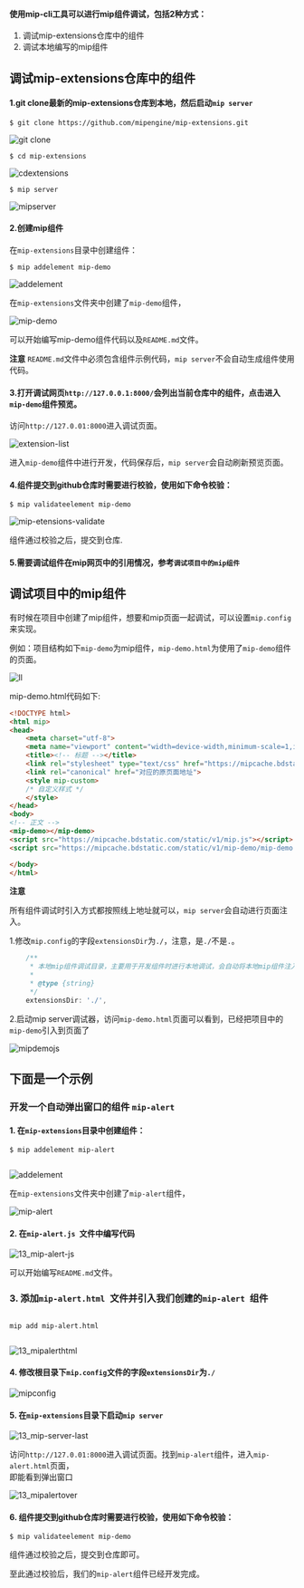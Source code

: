 
#### 使用mip-cli工具可以进行mip组件调试，包括2种方式：

1. 调试mip-extensions仓库中的组件
2. 调试本地编写的mip组件


## 调试mip-extensions仓库中的组件

#### 1.git clone最新的mip-extensions仓库到本地，然后启动`mip server`  

```
$ git clone https://github.com/mipengine/mip-extensions.git

```  
![git clone](https://github.com/mipengine/mip-blog/blob/master/img/13_gitclone.jpg)   

``` 
$ cd mip-extensions  

```
![cdextensions](https://github.com/mipengine/mip-blog/blob/master/img/13_cdextensions.jpg)    

```
$ mip server

```
![mipserver](https://github.com/mipengine/mip-blog/blob/master/img/13_mipserver.jpg)  


#### 2.创建mip组件

在`mip-extensions`目录中创建组件：

```
$ mip addelement mip-demo  
```
![addelement](https://github.com/mipengine/mip-blog/blob/master/img/13_addelement.jpg)  

在`mip-extensions`文件夹中创建了`mip-demo`组件，

![mip-demo](https://github.com/mipengine/mip-blog/blob/master/img/13_mip-demo.jpg)  


可以开始编写mip-demo组件代码以及`README.md`文件。

**注意**
`README.md`文件中必须包含组件示例代码，`mip server`不会自动生成组件使用代码。

#### 3.打开调试网页`http://127.0.0.1:8000/`会列出当前仓库中的组件，点击进入`mip-demo`组件预览。 

访问`http://127.0.01:8000`进入调试页面。   

![extension-list](https://github.com/mipengine/mip-blog/blob/master/img/13_extension-list.jpg)       

进入`mip-demo`组件中进行开发，代码保存后，`mip server`会自动刷新预览页面。  


#### 4.组件提交到github仓库时需要进行校验，使用如下命令校验：

```
$ mip validateelement mip-demo
```

![mip-etensions-validate](https://github.com/mipengine/mip-blog/blob/master/img/13_mipvalidate.jpg)

组件通过校验之后，提交到仓库.

#### 5.需要调试组件在mip网页中的引用情况，参考`调试项目中的mip组件`


## 调试项目中的mip组件

有时候在项目中创建了mip组件，想要和mip页面一起调试，可以设置`mip.config`来实现。

例如：项目结构如下`mip-demo`为mip组件，`mip-demo.html`为使用了`mip-demo`组件的页面。

![ll](https://github.com/mipengine/mip-blog/blob/master/img/13_ll.jpg)  


mip-demo.html代码如下:

```html
<!DOCTYPE html>
<html mip>
<head>
    <meta charset="utf-8">
    <meta name="viewport" content="width=device-width,minimum-scale=1,initial-scale=1">
    <title><!-- 标题 --></title>
    <link rel="stylesheet" type="text/css" href="https://mipcache.bdstatic.com/static/v1/mip.css">
    <link rel="canonical" href="对应的原页面地址">
    <style mip-custom>
    /* 自定义样式 */
    </style>
</head>
<body>
<!-- 正文 -->
<mip-demo></mip-demo>
<script src="https://mipcache.bdstatic.com/static/v1/mip.js"></script>
<script src="https://mipcache.bdstatic.com/static/v1/mip-demo/mip-demo.js"></script>

</body>
</html>
```

**注意**

所有组件调试时引入方式都按照线上地址就可以，`mip server`会自动进行页面注入。


1.修改`mip.config`的字段`extensionsDir`为`./`，注意，是`./`不是`.`。

```javascript
    /**
     * 本地mip组件调试目录，主要用于开发组件时进行本地调试，会自动将本地mip组件注入到当前访问的页面中去
     *
     * @type {string}
     */
    extensionsDir: './',
```

2.启动mip server调试器，访问`mip-demo.html`页面可以看到，已经把项目中的`mip-demo`引入到页面了

![mipdemojs](https://github.com/mipengine/mip-blog/blob/master/img/13_mipdemojs.jpg)


## 下面是一个示例   
  
### 开发一个自动弹出窗口的组件 `mip-alert` 

 
#### 1. 在`mip-extensions`目录中创建组件：  

```
$ mip addelement mip-alert    
  
```
![addelement](https://github.com/mipengine/mip-blog/blob/master/img/13_mipalert.jpg)    

在`mip-extensions`文件夹中创建了`mip-alert`组件，  

![mip-alert](https://github.com/mipengine/mip-blog/blob/master/img/13_mipalertlist.jpg)    

#### 2. 在`mip-alert.js `文件中编写代码

![13_mip-alert-js](https://github.com/mipengine/mip-blog/blob/master/img/13_mip-alert-js.jpg)       


可以开始编写`README.md`文件。  

### 3. 添加`mip-alert.html `文件并引入我们创建的`mip-alert `组件  

```

mip add mip-alert.html   


```

![13_mipalerthtml](https://github.com/mipengine/mip-blog/blob/master/img/13_mipalerthtml.jpg)    

#### 4. 修改根目录下`mip.config`文件的字段`extensionsDir`为`./`    

     
![mipconfig](https://github.com/mipengine/mip-blog/blob/master/img/13_mip-config.jpg)  

#### 5. 在`mip-extensions`目录下启动`mip server`    

![13_mip-server-last](https://github.com/mipengine/mip-blog/blob/master/img/13_mip-server-last.jpg)       

访问`http://127.0.01:8000`进入调试页面。找到`mip-alert`组件，进入`mip-alert.html`页面，   
即能看到弹出窗口  

![13_mipalertover](https://github.com/mipengine/mip-blog/blob/master/img/13_mipalertover.jpg)   

#### 6. 组件提交到github仓库时需要进行校验，使用如下命令校验：

```
$ mip validateelement mip-demo
```



组件通过校验之后，提交到仓库即可。  



至此通过校验后，我们的`mip-alert`组件已经开发完成。   












